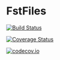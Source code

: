 # FstFiles

[![Build Status](https://travis-ci.org/davidanthoff/FstFiles.jl.svg?branch=master)](https://travis-ci.org/davidanthoff/FstFiles.jl)

[![Coverage Status](https://coveralls.io/repos/davidanthoff/FstFiles.jl/badge.svg?branch=master&service=github)](https://coveralls.io/github/davidanthoff/FstFiles.jl?branch=master)

[![codecov.io](http://codecov.io/github/davidanthoff/FstFiles.jl/coverage.svg?branch=master)](http://codecov.io/github/davidanthoff/FstFiles.jl?branch=master)
